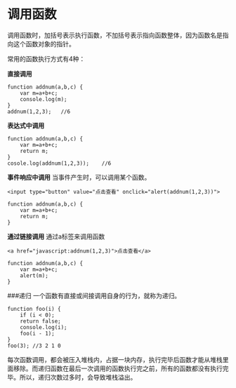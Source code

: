 调用函数
===================
调用函数时，加括号表示执行函数，不加括号表示指向函数整体，因为函数名是指向这个函数对象的指针。

常用的函数执行方式有4种：

**直接调用**

	function addnum(a,b,c) {
		var m=a+b+c;
		console.log(m);
	}
    addnum(1,2,3);   //6


**表达式中调用**

	function addnum(a,b,c) {
		var m=a+b+c;
		return m;
	}
	cosole.log(addnum(1,2,3));    //6


**事件响应中调用**
当事件产生时，可以调用某个函数。

	<input type="button" value="点击查看" onclick="alert(addnum(1,2,3))">

	function addnum(a,b,c) {
		var m=a+b+c;
		return m;
	}		

**通过链接调用**
通过a标签来调用函数

    <a href="javascript:addnum(1,2,3)">点击查看</a>

	function addnum(a,b,c) {
		var m=a+b+c;
		alert(m);
	}		
	
###递归
一个函数有直接或间接调用自身的行为，就称为递归。

	function foo(i) {
		if (i < 0);
		return false;
		console.log(i);
		foo(i - 1);
	}
	foo(3); //3 2 1 0

每次函数调用，都会被压入堆栈内，占据一块内存，执行完毕后函数才能从堆栈里面移除。而递归函数在最后一次调用的函数执行完之前，所有的函数都没有执行完毕。所以，递归次数过多时，会导致堆栈溢出。
